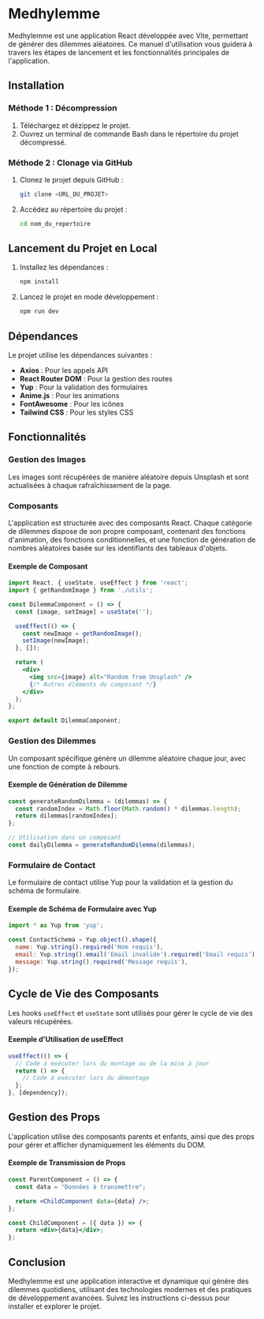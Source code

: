 # Medhylemme

Medhylemme est une application React développée avec Vite, permettant de générer des dilemmes aléatoires. Ce manuel d'utilisation vous guidera à travers les étapes de lancement et les fonctionnalités principales de l'application.

## Installation

### Méthode 1 : Décompression

1. Téléchargez et dézippez le projet.
2. Ouvrez un terminal de commande Bash dans le répertoire du projet décompressé.

### Méthode 2 : Clonage via GitHub

1. Clonez le projet depuis GitHub :
   ```bash
   git clone <URL_DU_PROJET>
   ```
2. Accédez au répertoire du projet :
   ```bash
   cd nom_du_repertoire
   ```

## Lancement du Projet en Local

1. Installez les dépendances :
   ```bash
   npm install
   ```
2. Lancez le projet en mode développement :
   ```bash
   npm run dev
   ```

## Dépendances

Le projet utilise les dépendances suivantes :
- **Axios** : Pour les appels API
- **React Router DOM** : Pour la gestion des routes
- **Yup** : Pour la validation des formulaires
- **Anime.js** : Pour les animations
- **FontAwesome** : Pour les icônes
- **Tailwind CSS** : Pour les styles CSS

## Fonctionnalités

### Gestion des Images

Les images sont récupérées de manière aléatoire depuis Unsplash et sont actualisées à chaque rafraîchissement de la page.

### Composants

L'application est structurée avec des composants React. Chaque catégorie de dilemmes dispose de son propre composant, contenant des fonctions d'animation, des fonctions conditionnelles, et une fonction de génération de nombres aléatoires basée sur les identifiants des tableaux d'objets.

#### Exemple de Composant

```jsx
import React, { useState, useEffect } from 'react';
import { getRandomImage } from './utils';

const DilemmaComponent = () => {
  const [image, setImage] = useState('');

  useEffect(() => {
    const newImage = getRandomImage();
    setImage(newImage);
  }, []);

  return (
    <div>
      <img src={image} alt="Random from Unsplash" />
      {/* Autres éléments du composant */}
    </div>
  );
};

export default DilemmaComponent;
```

### Gestion des Dilemmes

Un composant spécifique génère un dilemme aléatoire chaque jour, avec une fonction de compte à rebours.

#### Exemple de Génération de Dilemme

```jsx
const generateRandomDilemma = (dilemmas) => {
  const randomIndex = Math.floor(Math.random() * dilemmas.length);
  return dilemmas[randomIndex];
};

// Utilisation dans un composant
const dailyDilemma = generateRandomDilemma(dilemmas);
```

### Formulaire de Contact

Le formulaire de contact utilise Yup pour la validation et la gestion du schéma de formulaire.

#### Exemple de Schéma de Formulaire avec Yup

```jsx
import * as Yup from 'yup';

const ContactSchema = Yup.object().shape({
  name: Yup.string().required('Nom requis'),
  email: Yup.string().email('Email invalide').required('Email requis'),
  message: Yup.string().required('Message requis'),
});
```

## Cycle de Vie des Composants

Les hooks `useEffect` et `useState` sont utilisés pour gérer le cycle de vie des valeurs récupérées.

#### Exemple d'Utilisation de useEffect

```jsx
useEffect(() => {
  // Code à exécuter lors du montage ou de la mise à jour
  return () => {
    // Code à exécuter lors du démontage
  };
}, [dependency]);
```

## Gestion des Props

L'application utilise des composants parents et enfants, ainsi que des props pour gérer et afficher dynamiquement les éléments du DOM.

#### Exemple de Transmission de Props

```jsx
const ParentComponent = () => {
  const data = "Données à transmettre";

  return <ChildComponent data={data} />;
};

const ChildComponent = ({ data }) => {
  return <div>{data}</div>;
};
```

## Conclusion

Medhylemme est une application interactive et dynamique qui génère des dilemmes quotidiens, utilisant des technologies modernes et des pratiques de développement avancées. Suivez les instructions ci-dessus pour installer et explorer le projet.



